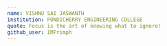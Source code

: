 ```yaml
---
name: VISHNU SAI JASWANTH
institution: PONDICHERRY ENGINEERING COLLEGE
quote: Focus is the art of knowing what to ignore!
github_user: IMPrimph
---
```

